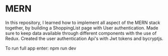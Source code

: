 # MERN
In this repository, I learned how to implement all aspect of the MERN stack together, by building a ShoppingList page with User authentication.
Made sure to keep data available through different components with the use of Redux.
Created the user authentication Api's with Jwt tokens and bycryptjs.

To run full app enter:
  npm run dev
